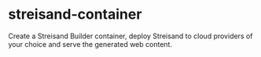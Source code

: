 # streisand-container
Create a Streisand Builder container, deploy Streisand to cloud providers of your choice and serve the generated web content.
